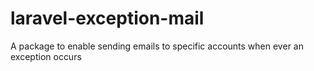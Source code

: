 # laravel-exception-mail
A package to enable sending emails to specific accounts when ever an exception occurs
